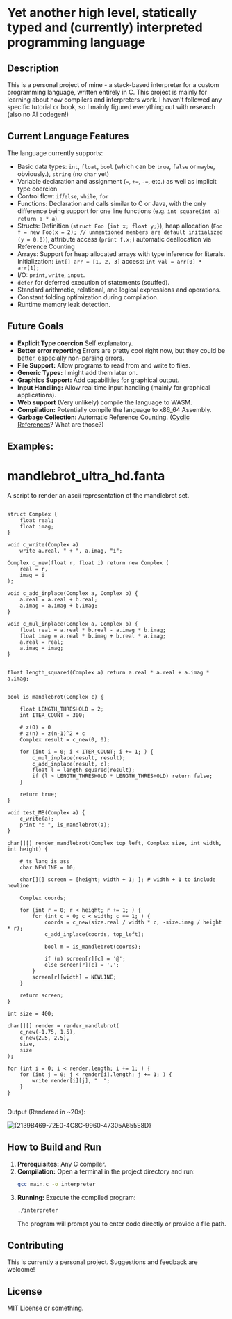 # Yet another high level, statically typed and (currently) interpreted programming language

## Description

This is a personal project of mine - a stack-based interpreter for a custom programming language, written entirely in C.
This project is mainly for learning about how compilers and interpreters work. I haven't followed any specific tutorial or book, so I mainly figured everything out with research (also no AI codegen!)

## Current Language Features

The language currently supports:

* Basic data types: `int`, `float`, `bool` (which can be `true`, `false` or `maybe`, obviously.), `string` (no `char` yet)
* Variable declaration and assignment (`=`, `+=`, `-=`, etc.) as well as implicit type coercion
* Control flow: `if`/`else`, `while`, `for`
* Functions: Declaration and calls similar to C or Java, with the only difference being support for one line functions (e.g. `int square(int a) return a * a`).
* Structs: Definition (`struct Foo {int x; float y;}`), heap allocation (`Foo f = new Foo(x = 2); // unmentioned members are default initialized (y = 0.0)`), attribute access (`print f.x;`) automatic deallocation via Reference Counting
* Arrays: Support for heap allocated arrays with type inference for literals. Initialization: `int[] arr = [1, 2, 3]` access: `int val = arr[0] * arr[1];`
* I/O: `print`, `write`, `input`.
* `defer` for deferred execution of statements (scuffed).
* Standard arithmetic, relational, and logical expressions and operations.
* Constant folding optimization during compilation.
* Runtime memory leak detection.
  
## Future Goals

* **Explicit Type coercion** Self explanatory.
* **Better error reporting** Errors are pretty cool right now, but they could be better, especially non-parsing errors.
* **File Support:** Allow programs to read from and write to files.
* **Generic Types:** I might add them later on.
* **Graphics Support:** Add capabilities for graphical output.
* **Input Handling:** Allow real time input handling (mainly for graphical applications).
* **Web support** (Very unlikely) compile the language to WASM.
* **Compilation:** Potentially compile the language to x86_64 Assembly.
* **Garbage Collection:** Automatic Reference Counting. ([Cyclic References](https://en.wikipedia.org/wiki/Reference_counting#Advantages_and_disadvantages)? What are those?)

## Examples:

# mandlebrot_ultra_hd.fanta

A script to render an ascii representation of the mandlebrot set.
```

struct Complex {
    float real;
    float imag;
}

void c_write(Complex a)
    write a.real, " + ", a.imag, "i";

Complex c_new(float r, float i) return new Complex (
    real = r,
    imag = i
);

void c_add_inplace(Complex a, Complex b) {
    a.real = a.real + b.real;
    a.imag = a.imag + b.imag;
}

void c_mul_inplace(Complex a, Complex b) {
    float real = a.real * b.real - a.imag * b.imag;
    float imag = a.real * b.imag + b.real * a.imag;
    a.real = real;
    a.imag = imag;
}


float length_squared(Complex a) return a.real * a.real + a.imag * a.imag;


bool is_mandlebrot(Complex c) {

    float LENGTH_THRESHOLD = 2;
    int ITER_COUNT = 300; 

    # z(0) = 0
    # z(n) = z(n-1)^2 + c
    Complex result = c_new(0, 0);

    for (int i = 0; i < ITER_COUNT; i += 1; ) {
        c_mul_inplace(result, result);
        c_add_inplace(result, c);
        float l = length_squared(result);
        if (l > LENGTH_THRESHOLD * LENGTH_THRESHOLD) return false;
    }

    return true;
}

void test_MB(Complex a) {
    c_write(a);
    print ": ", is_mandlebrot(a);
}

char[][] render_mandlebrot(Complex top_left, Complex size, int width, int height) {
    
    # ts lang is ass
    char NEWLINE = 10;
    
    char[][] screen = [height; width + 1; ]; # width + 1 to include newline

    Complex coords;

    for (int r = 0; r < height; r += 1; ) {
        for (int c = 0; c < width; c += 1; ) {
            coords = c_new(size.real / width * c, -size.imag / height * r);
            c_add_inplace(coords, top_left);

            bool m = is_mandlebrot(coords);

            if (m) screen[r][c] = '@';
            else screen[r][c] = '.';
        }
        screen[r][width] = NEWLINE;
    }

    return screen;
}

int size = 400;

char[][] render = render_mandlebrot(
    c_new(-1.75, 1.5),
    c_new(2.5, 2.5),
    size,
    size
);

for (int i = 0; i < render.length; i += 1; ) {
    for (int j = 0; j < render[i].length; j += 1; ) {
        write render[i][j], "  ";
    }
}


```
Output (Rendered in ~20s): 

![{2139B469-72E0-4C8C-9960-47305A655E8D}](https://github.com/user-attachments/assets/8825dbf5-a55d-4986-b13a-60075c0fcd56)



## How to Build and Run

1.  **Prerequisites:** Any C compiler.
2.  **Compilation:** Open a terminal in the project directory and run:
    ```bash
    gcc main.c -o interpreter
    ```
3.  **Running:** Execute the compiled program:
    ```bash
    ./interpreter
    ```
    The program will prompt you to enter code directly or provide a file path.

## Contributing

This is currently a personal project. Suggestions and feedback are welcome!

## License

MIT License or something.
